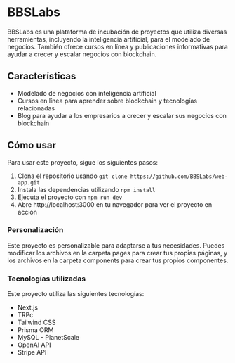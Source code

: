 # BBSLabs
BBSLabs es una plataforma de incubación de proyectos que utiliza diversas herramientas, incluyendo la inteligencia artificial, para el modelado de negocios. También ofrece cursos en línea y publicaciones informativas para ayudar a crecer y escalar negocios con blockchain.

## Características
- Modelado de negocios con inteligencia artificial
- Cursos en línea para aprender sobre blockchain y tecnologías relacionadas
- Blog para ayudar a los empresarios a crecer y escalar sus negocios con blockchain

## Cómo usar
Para usar este proyecto, sigue los siguientes pasos:

1. Clona el repositorio usando ```git clone https://github.com/BBSLabs/web-app.git```
2. Instala las dependencias utilizando ```npm install```
3. Ejecuta el proyecto con ```npm run dev```
4. Abre http://localhost:3000 en tu navegador para ver el proyecto en acción

### Personalización
Este proyecto es personalizable para adaptarse a tus necesidades. Puedes modificar los archivos en la carpeta pages para crear tus propias páginas, y los archivos en la carpeta components para crear tus propios componentes.

### Tecnologías utilizadas
Este proyecto utiliza las siguientes tecnologías:

- Next.js
- TRPc
- Tailwind CSS
- Prisma ORM
- MySQL - PlanetScale
- OpenAI API
- Stripe API
